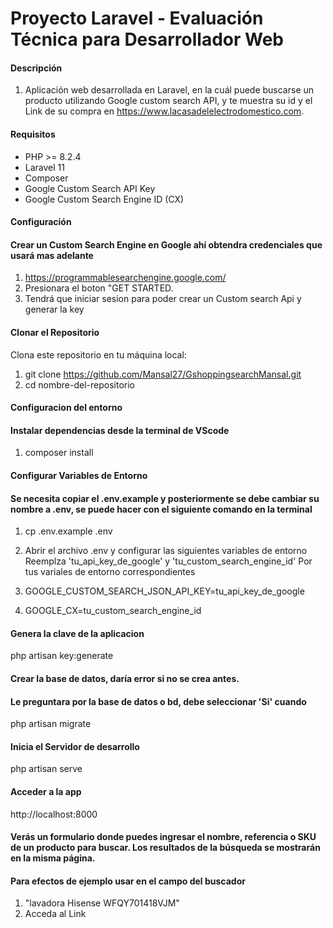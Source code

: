 # Proyecto Laravel - Evaluación Técnica para Desarrollador Web


#### Descripción

1. Aplicación web desarrollada en Laravel, en la cuál puede buscarse un producto utilizando Google custom search API, y te muestra su id y el Link de su compra en https://www.lacasadelelectrodomestico.com.


#### Requisitos

- PHP >= 8.2.4
- Laravel 11
- Composer
- Google Custom Search API Key
- Google Custom Search Engine ID (CX)

#### Configuración
#### Crear un Custom Search Engine en Google ahí obtendra credenciales que usará mas adelante
1. https://programmablesearchengine.google.com/
2. Presionara el boton "GET STARTED. 
3. Tendrá que iniciar sesion para poder crear un Custom search Api y generar la key

#### Clonar el Repositorio

Clona este repositorio en tu máquina local:

1. git clone https://github.com/Mansal27/GshoppingsearchMansal.git
2. cd nombre-del-repositorio 


#### Configuracion del entorno
#### Instalar dependencias desde la terminal de VScode
1. composer install 

#### Configurar Variables de Entorno
#### Se necesita copiar el .env.example y posteriormente se debe cambiar su nombre a .env, se puede hacer con el siguiente comando en la terminal
1. cp .env.example .env

2. Abrir el archivo .env y configurar las siguientes variables de entorno
   Reemplza 'tu_api_key_de_google' y 'tu_custom_search_engine_id' Por tus variales de entorno correspondientes
3. GOOGLE_CUSTOM_SEARCH_JSON_API_KEY=tu_api_key_de_google 
4. GOOGLE_CX=tu_custom_search_engine_id

#### Genera la clave de la aplicacion
php artisan key:generate

#### Crear la base de datos, daría error si no se crea antes.
#### Le preguntara por la base de datos o bd, debe seleccionar 'Si' cuando
php artisan migrate



#### Inicia el Servidor de desarrollo
php artisan serve

#### Acceder a la app
http://localhost:8000

#### Verás un formulario donde puedes ingresar el nombre, referencia o SKU de un producto para buscar. Los resultados de la búsqueda se mostrarán en la misma página.

#### Para efectos de ejemplo usar en el campo del buscador
1. "lavadora Hisense WFQY701418VJM"
2. Acceda al Link
